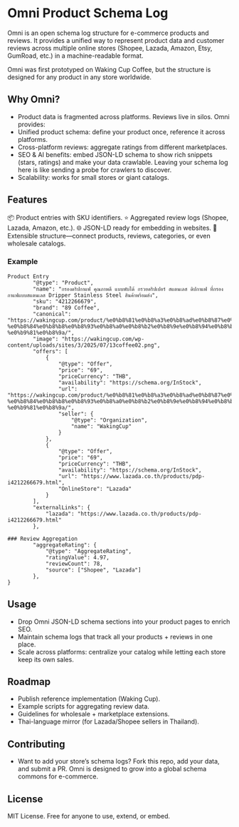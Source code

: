 # Omni Product Schema Log

Omni is an open schema log structure for e-commerce products and reviews. It provides a unified way to represent product data and customer reviews across multiple online stores (Shopee, Lazada, Amazon, Etsy, GumRoad, etc.) in a machine-readable format.

Omni was first prototyped on Waking Cup Coffee, but the structure is designed for any product in any store worldwide.


## Why Omni?

- Product data is fragmented across platforms. Reviews live in silos. Omni provides:
- Unified product schema: define your product once, reference it across platforms.
- Cross-platform reviews: aggregate ratings from different marketplaces.
- SEO & AI benefits: embed JSON-LD schema to show rich snippets (stars, ratings) and make your data crawlable. Leaving your schema log here is like sending a probe for crawlers to discover.
- Scalability: works for small stores or giant catalogs.


## Features

📦 Product entries with SKU identifiers.
⭐ Aggregated review logs (Shopee, Lazada, Amazon, etc.).
🌐 JSON-LD ready for embedding in websites.
🔗 Extensible structure—connect products, reviews, categories, or even wholesale catalogs.

### Example
```
Product Entry
        "@type": "Product",
        "name": "กรองดริปกาแฟ คุณภาพดี แบบพับได้ กรวยดริปเปอร์ สแตนเลส ดิปกาแฟ ที่กรองกาแฟแบบสแตนเลส Dripper Stainless Steel สินค้าพร้อมส่ง",
        "sku": "4212266679",
        "brand": "89 Coffee",
        "canonical": "https://wakingcup.com/product/%e0%b8%81%e0%b8%a3%e0%b8%ad%e0%b8%87%e0%b8%94%e0%b8%a3%e0%b8%b4%e0%b8%9b%e0%b8%81%e0%b8%b2%e0%b9%81%e0%b8%9f-%e0%b8%84%e0%b8%b8%e0%b8%93%e0%b8%a0%e0%b8%b2%e0%b8%9e%e0%b8%94%e0%b8%b5-%e0%b9%81%e0%b8%9a/",
        "image": "https://wakingcup.com/wp-content/uploads/sites/3/2025/07/13coffee02.png",
        "offers": [
            {
                "@type": "Offer",
                "price": "69",
                "priceCurrency": "THB",
                "availability": "https://schema.org/InStock",
                "url": "https://wakingcup.com/product/%e0%b8%81%e0%b8%a3%e0%b8%ad%e0%b8%87%e0%b8%94%e0%b8%a3%e0%b8%b4%e0%b8%9b%e0%b8%81%e0%b8%b2%e0%b9%81%e0%b8%9f-%e0%b8%84%e0%b8%b8%e0%b8%93%e0%b8%a0%e0%b8%b2%e0%b8%9e%e0%b8%94%e0%b8%b5-%e0%b9%81%e0%b8%9a/",
                "seller": {
                    "@type": "Organization",
                    "name": "WakingCup"
                }
            },
            {
                "@type": "Offer",
                "price": "69",
                "priceCurrency": "THB",
                "availability": "https://schema.org/InStock",
                "url": "https://www.lazada.co.th/products/pdp-i4212266679.html",
                "OnlineStore": "Lazada"
            }
        ],
        "externalLinks": {
            "lazada": "https://www.lazada.co.th/products/pdp-i4212266679.html"
        },

### Review Aggregation
        "aggregateRating": {
            "@type": "AggregateRating",
            "ratingValue": 4.97,
            "reviewCount": 78,
            "source": ["Shopee", "Lazada"]
        },
}
```

## Usage

- Drop Omni JSON-LD schema sections into your product pages to enrich SEO.
- Maintain schema logs that track all your products + reviews in one place.
- Scale across platforms: centralize your catalog while letting each store keep its own sales.


## Roadmap

 - Publish reference implementation (Waking Cup).
 - Example scripts for aggregating review data.
 - Guidelines for wholesale + marketplace extensions.
 - Thai-language mirror (for Lazada/Shopee sellers in Thailand).


## Contributing

- Want to add your store’s schema logs? Fork this repo, add your data, and submit a PR. Omni is designed to grow into a global schema commons for e-commerce.


## License

MIT License. Free for anyone to use, extend, or embed.
